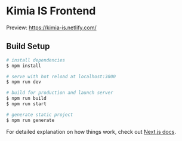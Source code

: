 # Kimia IS Frontend

Preview: https://kimia-is.netlify.com/

> 

## Build Setup

``` bash
# install dependencies
$ npm install

# serve with hot reload at localhost:3000
$ npm run dev

# build for production and launch server
$ npm run build
$ npm run start

# generate static project
$ npm run generate
```

For detailed explanation on how things work, check out [Next.js docs](https://nextjs.org).
